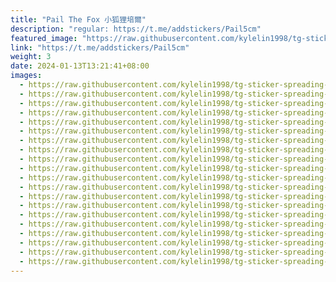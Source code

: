 ```yaml
---
title: "Pail The Fox 小狐狸培爾"
description: "regular: https://t.me/addstickers/Pail5cm"
featured_image: "https://raw.githubusercontent.com/kylelin1998/tg-sticker-spreading-worldwide-images/main/img/01c5969f-4465-4558-aae9-f4b6b41662ce.jpg"
link: "https://t.me/addstickers/Pail5cm"
weight: 3
date: 2024-01-13T13:21:41+08:00
images:
  - https://raw.githubusercontent.com/kylelin1998/tg-sticker-spreading-worldwide-images/main/img/01c5969f-4465-4558-aae9-f4b6b41662ce.jpg
  - https://raw.githubusercontent.com/kylelin1998/tg-sticker-spreading-worldwide-images/main/img/436770ba-2673-481a-b918-fd4812423667.jpg
  - https://raw.githubusercontent.com/kylelin1998/tg-sticker-spreading-worldwide-images/main/img/e6e74f81-c46b-46bb-b3a9-065d461bb742.jpg
  - https://raw.githubusercontent.com/kylelin1998/tg-sticker-spreading-worldwide-images/main/img/3cb8c849-a3be-42d4-aca3-a413787a2add.jpg
  - https://raw.githubusercontent.com/kylelin1998/tg-sticker-spreading-worldwide-images/main/img/e01392f3-65ba-4c38-b14b-ab0bab0d444c.jpg
  - https://raw.githubusercontent.com/kylelin1998/tg-sticker-spreading-worldwide-images/main/img/ee6f364b-06b8-4510-bbac-2ba72dfee8fa.jpg
  - https://raw.githubusercontent.com/kylelin1998/tg-sticker-spreading-worldwide-images/main/img/6b6710b6-18d1-4945-bcb4-d3d8146b3698.jpg
  - https://raw.githubusercontent.com/kylelin1998/tg-sticker-spreading-worldwide-images/main/img/87b62450-62f6-4499-bbbd-90f1da1ad951.jpg
  - https://raw.githubusercontent.com/kylelin1998/tg-sticker-spreading-worldwide-images/main/img/4e7499e5-80a8-4d5b-bc91-bdf7c445b694.jpg
  - https://raw.githubusercontent.com/kylelin1998/tg-sticker-spreading-worldwide-images/main/img/e3c653aa-5db9-4d81-843d-b66a10e1cdfd.jpg
  - https://raw.githubusercontent.com/kylelin1998/tg-sticker-spreading-worldwide-images/main/img/0a5d4dff-3d18-4918-8f71-4edd84df8351.jpg
  - https://raw.githubusercontent.com/kylelin1998/tg-sticker-spreading-worldwide-images/main/img/2484c5d5-30f7-46ac-bab4-7c59dcf97770.jpg
  - https://raw.githubusercontent.com/kylelin1998/tg-sticker-spreading-worldwide-images/main/img/1d993f92-e57d-4cfe-8326-bb2b48e7e33c.jpg
  - https://raw.githubusercontent.com/kylelin1998/tg-sticker-spreading-worldwide-images/main/img/c79ae753-46cc-4c32-9a7a-07e117a7ca25.jpg
  - https://raw.githubusercontent.com/kylelin1998/tg-sticker-spreading-worldwide-images/main/img/216272dd-a315-43be-9493-c13c7b5136a0.jpg
  - https://raw.githubusercontent.com/kylelin1998/tg-sticker-spreading-worldwide-images/main/img/14b3ea50-e222-43b9-ba39-5321daa8ea71.jpg
  - https://raw.githubusercontent.com/kylelin1998/tg-sticker-spreading-worldwide-images/main/img/69efa27a-b596-433a-8edb-6c4f9e9bf015.jpg
  - https://raw.githubusercontent.com/kylelin1998/tg-sticker-spreading-worldwide-images/main/img/36e7681c-beb7-4a6f-9b09-a752c11f34d9.jpg
  - https://raw.githubusercontent.com/kylelin1998/tg-sticker-spreading-worldwide-images/main/img/07547d26-96ce-44a6-8ecf-aaeedd88ebb1.jpg
  - https://raw.githubusercontent.com/kylelin1998/tg-sticker-spreading-worldwide-images/main/img/a993715e-48c0-4a9a-b487-d15a3c8520f2.jpg
---
```

